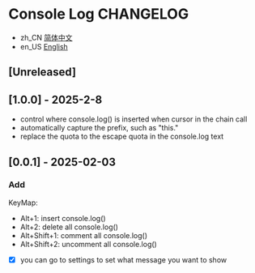 <!-- Keep a Changelog guide -> https://keepachangelog.com -->
# Console Log CHANGELOG
- zh_CN [简体中文](./CHANGELOG.md)
- en_US [English](./CHANGELOG.en_US.md)

## [Unreleased]

## [1.0.0] - 2025-2-8

- control where console.log() is inserted when cursor in the chain call
- automatically capture the prefix, such as "this."
- replace the quota to the escape quota in the console.log text  

## [0.0.1] - 2025-02-03

### Add

KeyMap:
- Alt+1: insert console.log()
- Alt+2: delete all console.log()
- Alt+Shift+1: comment all console.log()
- Alt+Shift+2: uncomment all console.log()

- [x] you can go to settings to set what message you want to show